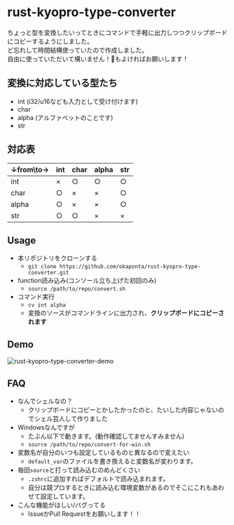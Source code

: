 # rust-kyopro-type-converter

ちょっと型を変換したいってときにコマンドで手軽に出力しつつクリップボードにコピーするようにしました。  
ど忘れして時間結構使っていたので作成しました。  
自由に使っていただいて構いません！🌟もよければお願いします！

## 変換に対応している型たち

 - int (i32/u16なども入力として受け付けます)
 - char
 - alpha (アルファベットのことです)
 - str

## 対応表

| ↓from\to→ | int | char | alpha | str |
| --------- | --- | ---  | ----- | --- |
| int       | ×   | ○    |  ○    | ○   |
| char      | ○   | ×    |  ×    | ○   |
| alpha     | ○   | ×    |  ×    | ○   |
| str       | ○   | ○    |  ×    | ×   |

## Usage

 - 本リポジトリをクローンする
   - `git clone https://github.com/okaponta/rust-kyopro-type-converter.git`
 - function読み込み(コンソール立ち上げた初回のみ)
   - `source /path/to/repo/convert.sh`
 - コマンド実行
   - `cv int alpha`
   - 変換のソースがコマンドラインに出力され、**クリップボードにコピーされます**

## Demo

![rust-kyopro-type-converter-demo](https://user-images.githubusercontent.com/59508678/171935061-6d3c7146-0a1e-4eab-bc49-5be6fbea09eb.gif)

## FAQ

 - なんでシェルなの？
   - クリップボードにコピーとかしたかったのと、たいした内容じゃないのでシェル芸人して作りました
 - Windowsなんですが
   - たぶん以下で動きます。(動作確認してませんすみません)
   - `source /path/to/repo/convert-for-win.sh`
 - 変数名が自分のいつも設定しているものと異なるので変えたい
   - `default_var`のファイルを書き換えると変数名が変わります。
 - 毎回`source`と打って読み込むのめんどくさい
   - `.zshrc`に追加すればデフォルトで読み込まれます。
   - 自分は競プロするときに読み込む環境変数があるのでそこにこれもあわせて設定しています。
 - こんな機能がほしい/バグってる
   - IssueかPull Requestをお願いします！！
